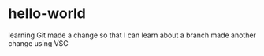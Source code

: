 # hello-world
learning Git
made a change so that I can learn about a branch
made another change using VSC
